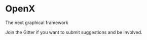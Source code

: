 # OpenX  
The next graphical framework

Join the Gitter if you want to submit suggestions and be involved.
